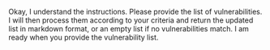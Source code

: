 Okay, I understand the instructions. Please provide the list of vulnerabilities. I will then process them according to your criteria and return the updated list in markdown format, or an empty list if no vulnerabilities match. I am ready when you provide the vulnerability list.